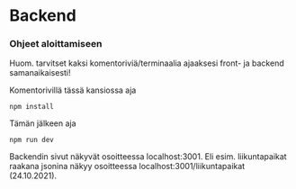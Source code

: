 # Backend

### Ohjeet aloittamiseen

Huom. tarvitset kaksi komentoriviä/terminaalia ajaaksesi front- ja backend samanaikaisesti!

Komentorivillä tässä kansiossa aja 

```
npm install
```

Tämän jälkeen aja 

```
npm run dev
```

Backendin sivut näkyvät osoitteessa localhost:3001. Eli esim. liikuntapaikat raakana jsonina näkyy osoitteessa localhost:3001/liikuntapaikat (24.10.2021).
